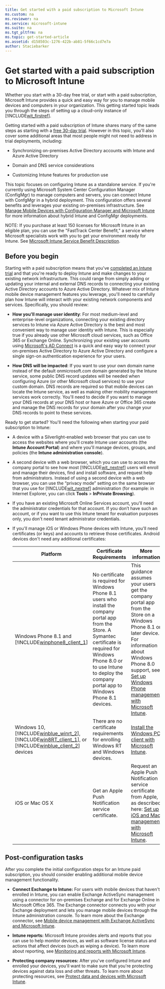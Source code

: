 ```yaml
---
title: Get started with a paid subscription to Microsoft Intune
ms.custom: na
ms.reviewer: na
ms.service: microsoft-intune
ms.suite: na
ms.tgt_pltfrm: na
ms.topic: get-started-article
ms.assetid: d158503c-1276-422b-ab81-5f66c1cd7e7a
author: Staciebarker
---
```


# Get started with a paid subscription to Microsoft Intune
Whether you start with a 30-day free trial, or start with a paid subscription, Microsoft Intune provides a quick and easy way for you to manage mobile devices and computers in your organization. This getting started topic leads you through the steps of setting up a cloud-only instance of [!INCLUDE[wit_firstref](./includes/wit_firstref_md.md)].

Getting started with a paid subscription of Intune shares many of the same steps as starting with a [free 30-day trial](https://technet.microsoft.com/library/dn646983.aspx). However in this topic, you'll also cover some additional areas that most people might not need to address in trial deployments, including:

-   Synchronizing on-premises Active Directory accounts with Intune and Azure Active Directory

-   Domain and DNS service considerations

-   Customizing Intune features for production use

This topic focuses on configuring Intune as a standalone service. If you're currently using Microsoft System Center Configuration Manager (ConfigMgr) to manage computers and servers, you can connect Intune with ConfgMgr in a hybrid deployment. This configuration offers several benefits and leverages your existing on-premises infrastructure. See [Manage Mobile Devices with Configuration Manager and Microsoft Intune](https://technet.microsoft.com/library/jj884158.aspx) for more information about hybrid Intune and ConfigMgr deployments.

NOTE: If you purchase at least 150 licenses for Microsoft Intune in an eligible plan, you can use the "FastTrack Center Benefit," a service where Microsoft specialists work with you to get your environment ready for Intune. See [Microsoft Intune Service Benefit Description](https://technet.microsoft.com/library/mt228265.aspx).

## Before you begin
Starting with a paid subscription means that you've [completed an Intune trial](https://technet.microsoft.com/library/dn646983.aspx) and that you're ready to deploy Intune and make changes to your existing network infrastructure. This could range from simply adding or updating your internal and external DNS records to connecting your existing Active Directory accounts to Azure Active Directory. Whatever mix of Intune  mobile device management features you leverage, you'll need to  carefully plan how Intune will interact with your existing network components and services. Specifically, you should review:

-   **How you'll manage user identity**:  For most medium-level and enterprise-level organizations, connecting your existing directory services to Intune via Azure Active Directory is the best and most convenient way to manage user identity with Intune. This is especially true if you already use other Microsoft cloud services, such as Office 365 or Exchange Online. Synchronizing your existing user accounts using [Microsoft's AD Connect](https://www.microsoft.com/download/details.aspx?id=47594) is a quick and easy way to connect your on-premises Active Directory to Azure Active Directory and configure a single sign-on authentication experience for your users.

-   **How DNS will be impacted**: If you want to use your own domain name instead of the default onmicrosoft.com domain generated by the Intune service, some public DNS record updates will be needed when configuring Azure (or other Microsoft cloud services) to use your custom domain. DNS records are required so that mobile devices can locate the Intune service, as well as making other mobility management services work correctly. You'll need to decide if you want  to manage your DNS records at your DNS host  or have Azure or Office 365 create and manage the DNS records for your domain after you change your DNS records to point to these services.

Ready to get started? You'll need the following when starting your paid subscription to Intune:

-   A device with a Silverlight-enabled web browser that you can use to access the websites where you'll  create Intune user accounts (the **Intune Account Portal**) and where you'll manage devices, groups, and policies  (the **Intune administration console**).

-   A second device with a web browser, which you can use to access the company portal to see how most [!INCLUDE[wit_nextref](./includes/wit_nextref_md.md)] users will enroll and manage their devices, find and install software, and request help from administrators. Instead of using a second device with a web browser, you can use the “privacy mode” setting on the same browser that you use for [!INCLUDE[wit_nextref](./includes/wit_nextref_md.md)] administration (for example: in Internet Explorer, you can click **Tools** &gt; **InPrivate Browsing**).

-   If you have an existing Microsoft Online Services account, you'll need the administrator credentials for that account. If you don’t have such an account, or if you want to use this Intune tenant for evaluation purposes only, you don't need tenant administrator credentials.

-   If you'll manage iOS or Windows Phone devices with Intune, you'll need certificates (or keys) and accounts to retrieve those certificates. Android devices don't need any additional certificates:

    |Platform|Certificate Requirements|More information|
    |------------|----------------------------|--------------------|
    |Windows Phone 8.1 and [!INCLUDE[winphone8_client_1](./includes/winphone8_client_1_md.md)]|No certificate is required for Windows Phone 8.1 users who install the company portal app from the Store. A Symantec certificate is required for Windows Phone 8.0 or to use Intune to deploy the company portal app to Windows Phone 8.1 devices.|This guidance assumes your users get the company portal app from the Store on a Windows Phone 8.1 or later device. For information about Windows Phone 8.0 support, see [Set up Windows Phone management with Microsoft Intune](set-up-windows-phone-management-with-microsoft-intune.md).|
    |Windows 10, [!INCLUDE[winblue_winrt_2](./includes/winblue_winrt_2_md.md)], [!INCLUDE[win8RT_client_1](./includes/win8RT_client_1_md.md)], or [!INCLUDE[winblue_client_2](./includes/winblue_client_2_md.md)] devices|There are no certificate requirements for enrolling Windows RT and Windows devices.|[Install the Windows PC client with Microsoft Intune](install-the-windows-pc-client-with-microsoft-intune.md).|
    |iOS or Mac OS X|Get an Apple Push Notification service certificate.|Request an Apple Push Notification service certificate from Apple, as described here: [Set up iOS and Mac management with Microsoft Intune](set-up-ios-and-mac-management-with-microsoft-intune.md).|

## Post-configuration tasks
After you complete the initial configuration steps for an Intune  paid subscription, you should consider enabling additional mobile device management functionality.

-   **Connect Exchange to Intune:** For users with mobile devices  that haven't  enrolled in Intune, you can enable Exchange ActiveSync management using a connector for on-premises Exchange and for Exchange Online in  Microsoft Office 365. The Exchange connector connects you with your Exchange deployment and lets you manage mobile devices through the Intune administration console. To learn more about the Exchange connector, see [Mobile device management with Exchange ActiveSync and Microsoft Intune](mobile-device-management-with-exchange-activesync-and-microsoft-intune.md).

-   **Intune reports:** Microsoft Intune provides alerts and reports that you can use to help monitor devices, as well as software license status and actions that affect devices (such as wiping a device).  To learn more about reporting, see [Monitoring and reports with Microsoft Intune](monitoring-and-reports-with-microsoft-intune.md).

-   **Protecting company resources:** After you've configured Intune and enrolled your devices, you'll want to make sure that you're protecting devices against data loss and other threats. To learn more about protecting resources, see [Protect data and devices with Microsoft Intune](protect-data-and-devices-with-microsoft-intune.md).
